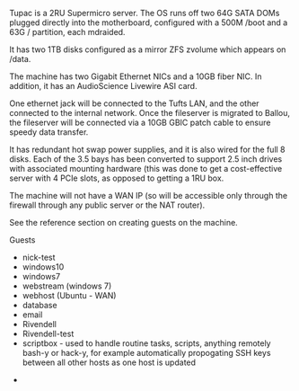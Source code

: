 Tupac is a 2RU Supermicro server. The OS runs off two 64G SATA DOMs plugged directly into the motherboard, configured with a 500M /boot and a 63G / partition, each mdraided.

It has two 1TB disks configured as a mirror ZFS zvolume which appears on /data.

The machine has two Gigabit Ethernet NICs and a 10GB fiber NIC. In addition, it has an AudioScience Livewire ASI card.

One ethernet jack will be connected to the Tufts LAN, and the other connected to the internal network. Once the fileserver is migrated to Ballou, the fileserver will be connected via a 10GB GBIC patch cable to ensure speedy data transfer.

It has redundant hot swap power supplies, and it is also wired for the full 8 disks. Each of the 3.5 bays has been converted to support 2.5 inch drives with associated mounting hardware (this was done to get a cost-effective server with 4 PCIe slots, as opposed to getting a 1RU box.

The machine will not have a WAN IP (so will be accessible only through the firewall through any public server or the NAT router).

See the reference section on creating guests on the machine.

Guests

-   nick-test
-   windows10
-   windows7
-   webstream (windows 7)
-   webhost (Ubuntu - WAN)
-   database
-   email
-   Rivendell
-   Rivendell-test
-   scriptbox - used to handle routine tasks, scripts, anything remotely bash-y or hack-y, for example automatically propogating SSH keys between all other hosts as one host is updated

*
